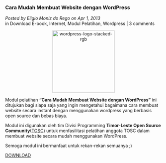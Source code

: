 ### **Cara Mudah Membuat Website dengan WordPress**
_Posted by Eligio Moniz do Rego on Apr 1, 2013_
<br>
in Download E-book, Internet, Modul Pelatihan, Wordpress | 3 comments	

<p align="center">
	<img src="./posts/2013-04-01-cara-mudah-membuat-website-dengan-wordpress/wordpress-logo-stacked-rgb.png" height="200px" alt="wordpress-logo-stacked-rgb">
</p> 

Modul pelatihan **“Cara Mudah Membuat Website dengan WordPress”** ini ditujukan bagi siapa saja yang ingin mengetahui bagaimana cara membuat website secara instant dengan menggunakan wordpress yang berbasis open source dan bebas biaya.

Modul ini digunakan oleh tim Divisi Programming **Timor-Leste Open Source Community**([TOSC](http://www.tosc.tl/)) untuk menfasilitasi pelatihan anggota TOSC dalam membuat website secara mudah menggunakan WordPress.

Semoga modul ini bermanfaat untuk rekan-rekan semuanya ;)

[DOWNLOAD](https://dl.dropbox.com/s/gfamre6r2nmu1u0/ModulWordpress.pdf?dl=1)